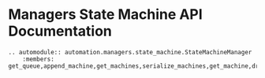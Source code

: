 # Managers State Machine API Documentation

```{eval-rst}
.. automodule:: automation.managers.state_machine.StateMachineManager
    :members: get_queue,append_machine,get_machines,serialize_machines,get_machine,drop,unsubscribe_tag,summary,exist_machines,attach

